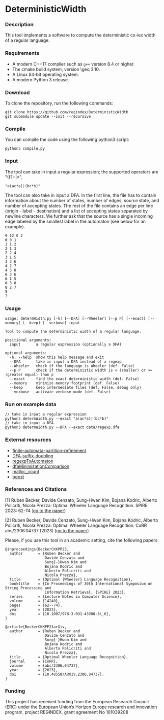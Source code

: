 # DeterministicWidth

### Description

This tool implements a software to compute the deterministic co-lex width of a regular language.

### Requirements

* A modern C++17 compiler such as `g++` version 8.4 or higher.
* The cmake build system, version \geq 3.10.
* A Linux 64-bit operating system.
* A modern Python 3 release.

### Download

To clone the repository, run the following commands:

```console
git clone https://github.com/regindex/DeterministicWidth
git submodule update --init --recursive
```

### Compile

You can compile the code using the following python3 script:

```console
python3 compile.py
```

### Input

The tool can take in input a regular expression; the supported operators are "()?+|*",
```
"a(ac*a)|(bc*b)"
```
The tool can also take in input a DFA. In the first line, the file has to contain information about the number of states, number of edges, source state, and number of accepting states. The rest of the file contains an edge per line (origin - label - destination) and a list of accepting states separated by newline characters. We further ask that the source has a single incoming edge labeled by the smallest label in the automaton (see below for an example).
```
9 12 0 2
0 0 1
1 1 2
2 1 3
2 2 4
3 1 5
3 3 6
4 2 7
4 3 8
6 3 6
6 1 5
8 3 8
8 2 7
5
7
```

### Usage

```
usage: determWidth.py [-h] [--DFA] [--Wheeler] [--p P] [--exact] [--memory] [--keep] [--verbose] input

Tool to compute the deterministic width of a regular language.

positional arguments:
  input       a regular expression (optionally a DFA)

optional arguments:
  -h, --help  show this help message and exit
  --DFA       take in input a DFA instead of a regexp
  --Wheeler   check if the language is Wheeler (def. False)
  --p P       check if the deterministic width is < (smaller) or >= (greater equal) than p
  --exact     find the exact deterministic width (def. False)
  --memory    minimize memory footprint (def. False)
  --keep      keep intermediate files (def. False, debug only)
  --verbose   activate verbose mode (def. False)
```

### Run on example data

```console
// take in input a regular expression
python3 determWidth.py --exact "a(ac*a)|(bc*b)"
// take in input a DFA
python3 determWidth.py --DFA --exact data/regexp.dfa 
```

### External resources

* [finite-automata-partition-refinement](https://github.com/regindex/finite-automata-partition-refinement.git)
* [DFA-suffix-doubling](https://github.com/regindex/DFA-suffix-doubling.git)
* [regexpToAutomaton](https://github.com/regindex/RegexpToAutomaton.git)
* [dfaMinimizationComparison](https://github.com/WalkerCodeRanger/dfaMinimizationComparison.git)
* [malloc_count](https://github.com/bingmann/malloc_count)
* [boost](https://www.boost.org/)

### References and Citations 

[1] Ruben Becker, Davide Cenzato, Sung-Hwan Kim, Bojana Kodric, Alberto Policriti, Nicola Prezza: Optimal Wheeler Language Recognition. SPIRE 2023: 62-74 ([go to the paper](https://link.springer.com/chapter/10.1007/978-3-031-43980-3_6))

[2] Ruben Becker, Davide Cenzato, Sung-Hwan Kim, Bojana Kodric, Alberto Policriti, Nicola Prezza: Optimal Wheeler Language Recognition. CoRR abs/2306.04737 (2023) ([go to the paper](https://arxiv.org/abs/2306.04737))

Please, if you use this tool in an academic setting, cite the following papers:

    @inproceedings{BeckerCKKPP23,
      author       = {Ruben Becker and
                      Davide Cenzato and
                      Sung{-}Hwan Kim and
                      Bojana Kodric and
                      Alberto Policriti and
                      Nicola Prezza},
      title        = {Optimal {Wheeler} Language Recognition},
      booktitle    = {In Proceedings of 30th International Symposium on String Processing and 
                      Information Retrieval, {SPIRE} 2023},
      series       = {Lecture Notes in Computer Science},
      volume       = {14240},
      pages        = {62--74},
      year         = {2023},
      doi          = {10.1007/978-3-031-43980-3\_6},
    }

   	@article{BeckerCKKPP23arXiv,
	  author       = {Ruben Becker and
	                  Davide Cenzato and
	                  Sung{-}Hwan Kim and
	                  Bojana Kodric and
	                  Alberto Policriti and
	                  Nicola Prezza},
	  title        = {Optimal Wheeler Language Recognition},
	  journal      = {CoRR},
	  volume       = {abs/2306.04737},
	  year         = {2023},
	  doi          = {10.48550/ARXIV.2306.04737},
	}

### Funding

This project has received funding from the European Research Council (ERC) under the European Union’s Horizon Europe research and innovation program, project REGINDEX, grant agreement No 101039208

